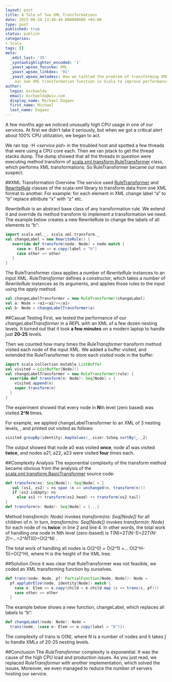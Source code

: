 ```yaml
---
layout: post
title: A Tale of Two XML Transformations
date: 2015-06-28 13:48:49.000000000 +03:00
type: post
published: true
status: publish
categories:
- Scala
tags: []
meta:
  _edit_last: '35'
  _syntaxhighlighter_encoded: '1'
  _yoast_wpseo_focuskw: XML
  _yoast_wpseo_linkdex: '91'
  _yoast_wpseo_metadesc: How we tackled the problem of transforming XMLs by implementing
    our own XML transformation function in Scala to improve performance
author:
  login: michaelda
  email: michaelda@wix.com
  display_name: Michael Dagaev
  first_name: Michael
  last_name: Dagaev
---
```

A few months ago we noticed unusually high CPU usage in one of our services. At first we didn’t take it seriously, but when we got a critical alert about 100% CPU utilization, we began to act.

We ran top -H <*service pid*> in the troubled host and spotted a few threads that were using a CPU core each. Then we ran jstack <service pid> to get the thread stacks dump. The dump showed that all the threads in question were executing method transform of [scala.xml.transform.RuleTransformer](https://github.com/scala/scala-xml/blob/master/src/main/scala/scala/xml/transform/RuleTransformer.scala) class, which performs XML transformations. So RuleTransformer became our main suspect.

##XML Transformation Overview
The service used [RuleTransformer](https://github.com/scala/scala-xml/blob/master/src/main/scala/scala/xml/transform/RuleTransformer.scala) and [RewriteRule](https://github.com/scala/scala-xml/blob/master/src/main/scala/scala/xml/transform/RewriteRule.scala) classes of the scala-xml library to transform data from one XML format to another.
For example:
for each element in XML
    change label “a” to “b”
    replace attribute “x” with “z”
    etc.

*RewriteRule* is an abstract base class of any transformation rule. We extend it and override its method transform to implement a transformation we need. The example below creates a new RewriteRule to change the labels of all elements to “b”:

```scala
import scala.xml._, scala.xml.transform._
val changeLabel = new RewriteRule() {
   override def transform(node: Node) = node match {
     case e: Elem => e.copy(label = "b")
     case other => other
   }
}
```

The RuleTransformer class applies a number of *RewriteRule* instances to an input XML. *RuleTransformer* defines a constructor, which takes a number of *RewriteRule* instances as its arguments, and applies those rules to the input using the *apply* method.

```scala
val changeLabelTransformer = new RuleTransformer(changeLabel)
val a: Node = <a1><a2/></a1>
val b: Node = changeLabelTransformer(a)
```

##Casual Testing
First, we tested the performance of our *changeLabelTransformer* in a REPL with an XML of a few dozen nesting levels. It turned out that it took **a few minutes** on a modern laptop to handle just **20-25** levels.

Then we counted how many times the *RuleTransformer* transform method visited each node of the input XML. We added a buffer visited, and extended the RuleTransformer to store each *visited* node in the buffer:

```scala
import scala.collection.mutable.ListBuffer
val visited = ListBuffer[Node]()
val changeLabelTransformer = new RuleTransformer(rule) {
  override def transform(n: Node): Seq[Node] = {
    visited.append(n)
    super.transform(n)
  }
}
```

The experiment showed that every node in **N**th level (zero based) was visited **2^N** times.

For example, we applied changeLabelTransformer to an XML of 3 nesting levels, *<a0><a1><a21/><a22/><a23/></a1></a0>*, and printed out *visited* as follows:

```scala
visited.groupBy(identity).mapValues(_.size).toSeq.sortBy(_._2)
```

The output showed that node a0 was visited **once**, node a1 was visited **twice**, and nodes a21, a22, a23 were visited **four** times each.

##Complexity Analysis
The exponential complexity of the transform method became obvious from the analysis of the [scala.xml.transform.BasicTransformer](https://github.com/scala/scala-xml/blob/master/src/main/scala/scala/xml/transform/BasicTransformer.scala) source code:

```scala
def transform(ns: Seq[Node]): Seq[Node] = {
   val (xs1, xs2) = ns span (n => unchanged(n, transform(n)))
   if (xs2.isEmpty) ns
     else xs1 ++ transform(xs2.head) ++ transform(xs2.tail)
}
def transform(n: Node): Seq[Node] = {...}
```

Method *transform(n: Node)* invokes *transform(ns: Seq[Node])* for all children of n. In turn, *transform(ns: Seq[Node])* invokes *transform(n: Node)* for each node of ns **twice**: in line 2 and line 4. In other words, the total work of handling one node in Nth level (zero-based) is T(N)=2*T(N-1)=2*2*T(N-2)=...=2^N*T(0)=O(2^N) .

The total work of handling all nodes is O(2^0) + O(2^1) +... O(2^H-1))=O(2^H), where H is the height of the XML tree.

##Solution
Once it was clear that RuleTransformer was not feasible, we coded an XML transforming function by ourselves.

```scala
def trans(node: Node, pf: PartialFunction[Node, Node]): Node =
  pf.applyOrElse(node, identity[Node]) match {
    case e: Elem => e.copy(child = e.child map (c => trans(c, pf)))
    case other => other
  }
```

The example below shows a new function, changeLabel, which replaces all labels to “b”:

```scala
def changeLabel(node: Node): Node =
  trans(node, {case e: Elem => e.copy(label = "b")})
```

The complexity of trans is O(N), where N is a number of nodes and it takes ∫ to handle XMLs of 20-25 nesting levels.

##Conclusion
The *RuleTransformer* complexity is exponential. It was the cause of the high CPU load and production issues. As you just read, we replaced *RuleTransformer* with another implementation, which solved the issues. Moreover, we even managed to reduce the number of servers hosting our service.
